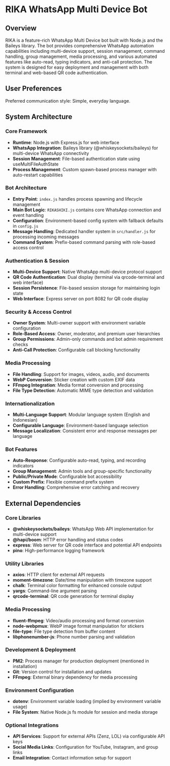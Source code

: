 # RIKA WhatsApp Multi Device Bot

## Overview

RIKA is a feature-rich WhatsApp Multi Device bot built with Node.js and the Baileys library. The bot provides comprehensive WhatsApp automation capabilities including multi-device support, session management, command handling, group management, media processing, and various automated features like auto-read, typing indicators, and anti-call protection. The system is designed for easy deployment and management with both terminal and web-based QR code authentication.

## User Preferences

Preferred communication style: Simple, everyday language.

## System Architecture

### Core Framework
- **Runtime**: Node.js with Express.js for web interface
- **WhatsApp Integration**: Baileys library (@whiskeysockets/baileys) for multi-device WhatsApp connectivity
- **Session Management**: File-based authentication state using useMultiFileAuthState
- **Process Management**: Custom spawn-based process manager with auto-restart capabilities

### Bot Architecture
- **Entry Point**: `index.js` handles process spawning and lifecycle management
- **Main Bot Logic**: `RIKASHIKI.js` contains core WhatsApp connection and event handling
- **Configuration**: Environment-based config system with fallback defaults in `config.js`
- **Message Handling**: Dedicated handler system in `src/handler.js` for processing incoming messages
- **Command System**: Prefix-based command parsing with role-based access control

### Authentication & Session
- **Multi-Device Support**: Native WhatsApp multi-device protocol support
- **QR Code Authentication**: Dual display (terminal via qrcode-terminal and web interface)
- **Session Persistence**: File-based session storage for maintaining login state
- **Web Interface**: Express server on port 8082 for QR code display

### Security & Access Control
- **Owner System**: Multi-owner support with environment variable configuration
- **Role-Based Access**: Owner, moderator, and premium user hierarchies
- **Group Permissions**: Admin-only commands and bot admin requirement checks
- **Anti-Call Protection**: Configurable call blocking functionality

### Media Processing
- **File Handling**: Support for images, videos, audio, and documents
- **WebP Conversion**: Sticker creation with custom EXIF data
- **FFmpeg Integration**: Media format conversion and processing
- **File Type Detection**: Automatic MIME type detection and validation

### Internationalization
- **Multi-Language Support**: Modular language system (English and Indonesian)
- **Configurable Language**: Environment-based language selection
- **Message Localization**: Consistent error and response messages per language

### Bot Features
- **Auto-Response**: Configurable auto-read, typing, and recording indicators
- **Group Management**: Admin tools and group-specific functionality
- **Public/Private Mode**: Configurable bot accessibility
- **Custom Prefix**: Flexible command prefix system
- **Error Handling**: Comprehensive error catching and recovery

## External Dependencies

### Core Libraries
- **@whiskeysockets/baileys**: WhatsApp Web API implementation for multi-device support
- **@hapi/boom**: HTTP error handling and status codes
- **express**: Web server for QR code interface and potential API endpoints
- **pino**: High-performance logging framework

### Utility Libraries
- **axios**: HTTP client for external API requests
- **moment-timezone**: Date/time manipulation with timezone support
- **chalk**: Terminal color formatting for enhanced console output
- **yargs**: Command-line argument parsing
- **qrcode-terminal**: QR code generation for terminal display

### Media Processing
- **fluent-ffmpeg**: Video/audio processing and format conversion
- **node-webpmux**: WebP image format manipulation for stickers
- **file-type**: File type detection from buffer content
- **libphonenumber-js**: Phone number parsing and validation

### Development & Deployment
- **PM2**: Process manager for production deployment (mentioned in installation)
- **Git**: Version control for installation and updates
- **FFmpeg**: External binary dependency for media processing

### Environment Configuration
- **dotenv**: Environment variable loading (implied by environment variable usage)
- **File System**: Native Node.js fs module for session and media storage

### Optional Integrations
- **API Services**: Support for external APIs (Zenz, LOL) via configurable API keys
- **Social Media Links**: Configuration for YouTube, Instagram, and group links
- **Email Integration**: Contact information setup for support